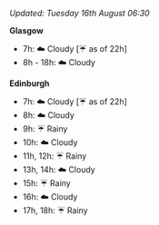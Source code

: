*Updated: Tuesday 16th August 06:30*

**Glasgow**

* 7h: :cloud: Cloudy [:umbrella: as of 22h]
* 8h - 18h: :cloud: Cloudy

**Edinburgh**

* 7h: :cloud: Cloudy [:umbrella: as of 22h]
* 8h: :cloud: Cloudy
* 9h: :umbrella: Rainy
* 10h: :cloud: Cloudy
* 11h, 12h: :umbrella: Rainy
* 13h, 14h: :cloud: Cloudy
* 15h: :umbrella: Rainy
* 16h: :cloud: Cloudy
* 17h, 18h: :umbrella: Rainy
